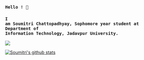 ### <code>Hello ! 👋</code>

### <code>I am Soumitri Chattopadhyay, Sophomore year student at Department of Information Technology, Jadavpur University. </code>

<!--
**soumitri2001/soumitri2001** is a ✨ _special_ ✨ repository because its `README.md` (this file) appears on your GitHub profile.

Here are some ideas to get you started:

- 🔭 I’m currently working on Deep Learning and Optimization algortihms
- 🌱 I’m currently learning ...
- 👯 I’m looking to collaborate on ...
- 🤔 I’m looking for help with ...
- 💬 Ask me about ...
- 📫 How to reach me: ...
- 😄 Pronouns: ...
- ⚡ Fun fact: ...
-->

<a href="https://github.com/soumitri2001">
  <img align="center" src="https://github-readme-stats.vercel.app/api/top-langs/?username=soumitri2001&theme=dracula&langs_count=5" />
</a>

[![Soumitri's github stats](https://github-readme-stats.vercel.app/api?username=soumitri2001&theme=dracula&count_private=true&include_all_commits=true&show_icons=true)](https://github.com/soumitri2001)
